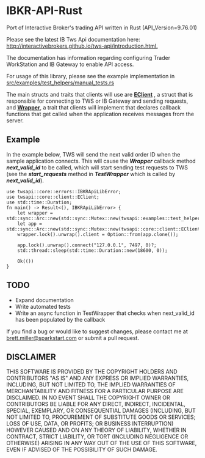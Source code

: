 # IBKR-API-Rust

Port of Interactive Broker's trading API written in Rust (API_Version=9.76.01)

Please see the latest IB Tws Api documentation here: <http://interactivebrokers.github.io/tws-api/introduction.html.>

The documentation has information regarding configuring Trader WorkStation and IB Gateway to enable API access.

For usage of this library, please see the example implementation in [src/examples/test_helpers/manual_tests.rs](src/bin/manual_tests.rs)

 The main structs and traits that clients will use are [**EClient**](src/core/client.rs) , a struct that is responsible for
 connecting to TWS or IB Gateway and sending requests,  and [**Wrapper**](src/core/wrapper.rs), a trait that clients will implement that declares callback functions
 that get called when the application receives messages from the server.

## Example

 In the example below, TWS will send the next valid order ID when the sample application connects. This will cause the ***Wrapper*** callback method
 ***next_valid_id*** to be called, which will start sending test requests to TWS (see the
 ***start_requests*** method in ***TestWrapper*** which is called by ***next_valid_id***).

 ```no_run
 use twsapi::core::errors::IBKRApiLibError;
 use twsapi::core::client::EClient;
 use std::time::Duration;
 fn main() -> Result<(), IBKRApiLibError> {
     let wrapper = std::sync::Arc::new(std::sync::Mutex::new(twsapi::examples::test_helpers::TestWrapper::new()));
     let app = std::sync::Arc::new(std::sync::Mutex::new(twsapi::core::client::EClient::new(wrapper.clone())));
     wrapper.lock().unwrap().client = Option::from(app.clone());

     app.lock().unwrap().connect("127.0.0.1", 7497, 0)?;
     std::thread::sleep(std::time::Duration::new(18600, 0));

     Ok(())
 }
 ```

## TODO

* Expand documentation
* Write automated tests
* Write an async function in TestWrapper that checks when next_valid_id has been populated by the callback

If you find a bug or would like to suggest changes, please contact me at brett.miller@sparkstart.com or submit a pull 
request.

## DISCLAIMER

THIS SOFTWARE IS PROVIDED BY THE COPYRIGHT HOLDERS AND CONTRIBUTORS "AS IS" AND ANY EXPRESS OR IMPLIED WARRANTIES, INCLUDING, BUT NOT LIMITED TO, THE IMPLIED WARRANTIES OF MERCHANTABILITY AND FITNESS FOR A PARTICULAR PURPOSE ARE DISCLAIMED. IN NO EVENT SHALL THE COPYRIGHT OWNER OR CONTRIBUTORS BE LIABLE FOR ANY DIRECT, INDIRECT, INCIDENTAL, SPECIAL, EXEMPLARY, OR CONSEQUENTIAL DAMAGES (INCLUDING, BUT NOT LIMITED TO, PROCUREMENT OF SUBSTITUTE GOODS OR SERVICES; LOSS OF USE, DATA, OR PROFITS; OR BUSINESS INTERRUPTION) HOWEVER CAUSED AND ON ANY THEORY OF LIABILITY, WHETHER IN CONTRACT, STRICT LIABILITY, OR TORT (INCLUDING NEGLIGENCE OR OTHERWISE) ARISING IN ANY WAY OUT OF THE USE OF THIS SOFTWARE, EVEN IF ADVISED OF THE POSSIBILITY OF SUCH DAMAGE.
